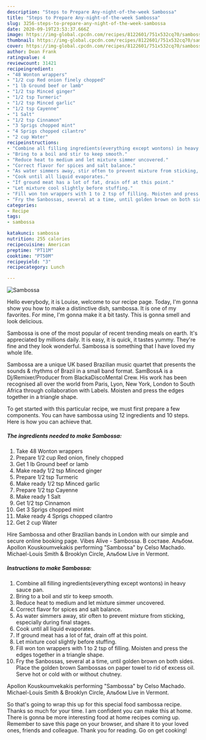 ```yaml
---
description: "Steps to Prepare Any-night-of-the-week Sambossa"
title: "Steps to Prepare Any-night-of-the-week Sambossa"
slug: 3256-steps-to-prepare-any-night-of-the-week-sambossa
date: 2020-09-19T23:53:37.666Z
image: https://img-global.cpcdn.com/recipes/8122601/751x532cq70/sambossa-recipe-main-photo.jpg
thumbnail: https://img-global.cpcdn.com/recipes/8122601/751x532cq70/sambossa-recipe-main-photo.jpg
cover: https://img-global.cpcdn.com/recipes/8122601/751x532cq70/sambossa-recipe-main-photo.jpg
author: Dean Frank
ratingvalue: 4
reviewcount: 31421
recipeingredient:
- "48 Wonton wrappers"
- "1/2 cup Red onion finely chopped"
- "1 lb Ground beef or lamb"
- "1/2 tsp Minced ginger"
- "1/2 tsp Turmeric"
- "1/2 tsp Minced garlic"
- "1/2 tsp Cayenne"
- "1 Salt"
- "1/2 tsp Cinnamon"
- "3 Sprigs chopped mint"
- "4 Sprigs chopped cilantro"
- "2 cup Water"
recipeinstructions:
- "Combine all filling ingredients(everything except wontons) in heavy sauce pan."
- "Bring to a boil and stir to keep smooth."
- "Reduce heat to medium and let mixture simmer uncovered."
- "Correct flavor for spices and salt balance."
- "As water simmers away, stir often to prevent mixture from sticking, especially during final stages."
- "Cook until all liquid evaporates."
- "If ground meat has a lot of fat, drain off at this point."
- "Let mixture cool slightly before stuffing."
- "Fill won ton wrappers with 1 to 2 tsp of filling. Moisten and press the edges together in a triangle shape."
- "Fry the Sanbossas, several at a time, until golden brown on both sides. Place the golden brown Sambossas on paper towel to rid of excess oil. Serve hot or cold with or without chutney."
categories:
- Recipe
tags:
- sambossa

katakunci: sambossa 
nutrition: 255 calories
recipecuisine: American
preptime: "PT11M"
cooktime: "PT50M"
recipeyield: "3"
recipecategory: Lunch

---
```



![Sambossa](https://img-global.cpcdn.com/recipes/8122601/751x532cq70/sambossa-recipe-main-photo.jpg)

Hello everybody, it is Louise, welcome to our recipe page. Today, I'm gonna show you how to make a distinctive dish, sambossa. It is one of my favorites. For mine, I'm gonna make it a bit tasty. This is gonna smell and look delicious.

Sambossa is one of the most popular of recent trending meals on earth. It's appreciated by millions daily. It is easy, it is quick, it tastes yummy. They're fine and they look wonderful. Sambossa is something that I have loved my whole life.

Sambossa are a unique UK based Brazilian music quartet that presents the sounds &amp; rhythms of Brazil in a small band format. SamBossA is a Dj/Remixer/Producer from BlackaDiscoMental Crew. His work has been recognised all over the world from Paris, Lyon, New York, London to South Africa through collaboration with Labels. Moisten and press the edges together in a triangle shape.


To get started with this particular recipe, we must first prepare a few components. You can have sambossa using 12 ingredients and 10 steps. Here is how you can achieve that.

<!--inarticleads1-->

##### The ingredients needed to make Sambossa:

1. Take 48 Wonton wrappers
1. Prepare 1/2 cup Red onion, finely chopped
1. Get 1 lb Ground beef or lamb
1. Make ready 1/2 tsp Minced ginger
1. Prepare 1/2 tsp Turmeric
1. Make ready 1/2 tsp Minced garlic
1. Prepare 1/2 tsp Cayenne
1. Make ready 1 Salt
1. Get 1/2 tsp Cinnamon
1. Get 3 Sprigs chopped mint
1. Make ready 4 Sprigs chopped cilantro
1. Get 2 cup Water


Hire Sambossa and other Brazilian bands in London with our simple and secure online booking page. Vibes Alive - Sambossa. В составе. Альбом. Apollon Kouskoumvekakis performing &#34;Sambossa&#34; by Celso Machado. Michael-Louis Smith &amp; Brooklyn Circle, Альбом Live in Vermont. 

<!--inarticleads2-->

##### Instructions to make Sambossa:

1. Combine all filling ingredients(everything except wontons) in heavy sauce pan.
1. Bring to a boil and stir to keep smooth.
1. Reduce heat to medium and let mixture simmer uncovered.
1. Correct flavor for spices and salt balance.
1. As water simmers away, stir often to prevent mixture from sticking, especially during final stages.
1. Cook until all liquid evaporates.
1. If ground meat has a lot of fat, drain off at this point.
1. Let mixture cool slightly before stuffing.
1. Fill won ton wrappers with 1 to 2 tsp of filling. Moisten and press the edges together in a triangle shape.
1. Fry the Sanbossas, several at a time, until golden brown on both sides. Place the golden brown Sambossas on paper towel to rid of excess oil. Serve hot or cold with or without chutney.


Apollon Kouskoumvekakis performing &#34;Sambossa&#34; by Celso Machado. Michael-Louis Smith &amp; Brooklyn Circle, Альбом Live in Vermont. 

So that's going to wrap this up for this special food sambossa recipe. Thanks so much for your time. I am confident you can make this at home. There is gonna be more interesting food at home recipes coming up. Remember to save this page on your browser, and share it to your loved ones, friends and colleague. Thank you for reading. Go on get cooking!
